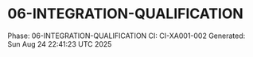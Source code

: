 # 06-INTEGRATION-QUALIFICATION
Phase: 06-INTEGRATION-QUALIFICATION
CI: CI-XA001-002
Generated: Sun Aug 24 22:41:23 UTC 2025
